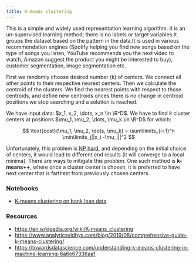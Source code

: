 ```yaml
---
title: K-means clustering
---
```


This is a simple and widely used representation learning algorithm. It is an
un-supervised learning method; there is no labels or target variables.It groups
the dataset based on the pattern in the data.It is used in various
recommendation engines (Spotify helping you find new songs based on the type of
songs you listen, YouTube recommends you the next video to watch, Amazon suggest
the product you might be interested to buy), customer segmentation, image
segmentation etc.

First we randomly choose desired number (k) of centers. We connect all other
points to their respective nearest centers. Then we calculate the centroid of
the clusters. We find the nearest points with respect to those centroids, and
define new centroids onces there is no change in centroid positions we stop
searching and a solution is reached.

We have input data: $x_1, x_2, \dots, x_n \in \R^D$. We have to find $k$ cluster
centers at positions $\mu_1, \mu_2, \dots, \mu_k \in \R^D$ for which:

$$
\text{cost}(\mu_1, \mu_2, \dots, \mu_k) = \sum\limits_{i=1}^n
\min\limits_j||x_i -\mu_i||^2
$$

Unfortunately, this problem is [NP hard](
https://en.wikipedia.org/wiki/NP_(complexity)), and depending on the initial
choice of centers, it would lead to different end results (it will converge to a
local minima). There are ways to mitigate this problem. One such method is
**k-means++**, where once a cluster center is chosen, it is preferred to have
next center that is farthest from previously chosen centers.

### Notebooks
- [K-means clustering on bank loan data](
https://github.com/pranabdas/machine-learning/blob/master/notebooks/k-means-clustering.ipynb)


### Resources
- https://en.wikipedia.org/wiki/K-means_clustering
- https://www.analyticsvidhya.com/blog/2019/08/comprehensive-guide-k-means-clustering/
- https://towardsdatascience.com/understanding-k-means-clustering-in-machine-learning-6a6e67336aa1
